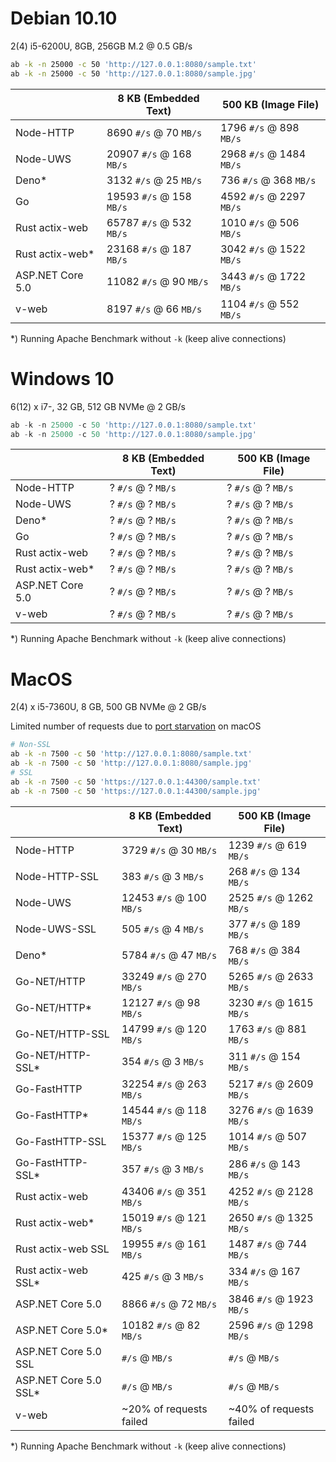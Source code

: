 # Debian 10.10

2(4) i5-6200U, 8GB, 256GB M.2 @ 0.5 GB/s

```bash
ab -k -n 25000 -c 50 'http://127.0.0.1:8080/sample.txt'
ab -k -n 25000 -c 50 'http://127.0.0.1:8080/sample.jpg'
```

|                  | 8 KB (Embedded Text)     | 500 KB (Image File)      |
|------------------|--------------------------|--------------------------|
| Node-HTTP        |  8690 `#/s` @  70 `MB/s` | 1796 `#/s` @  898 `MB/s` |
| Node-UWS         | 20907 `#/s` @ 168 `MB/s` | 2968 `#/s` @ 1484 `MB/s` |
| Deno*            |  3132 `#/s` @  25 `MB/s` |  736 `#/s` @  368 `MB/s` |
| Go               | 19593 `#/s` @ 158 `MB/s` | 4592 `#/s` @ 2297 `MB/s` |
| Rust actix-web   | 65787 `#/s` @ 532 `MB/s` | 1010 `#/s` @  506 `MB/s` |
| Rust actix-web*  | 23168 `#/s` @ 187 `MB/s` | 3042 `#/s` @ 1522 `MB/s` |
| ASP.NET Core 5.0 | 11082 `#/s` @  90 `MB/s` | 3443 `#/s` @ 1722 `MB/s` |
| v-web            |  8197 `#/s` @  66 `MB/s` | 1104 `#/s` @  552 `MB/s` |

*) Running Apache Benchmark without `-k` (keep alive connections)

# Windows 10

6(12) x i7-, 32 GB, 512 GB NVMe @ 2 GB/s

```powershell
ab -k -n 25000 -c 50 'http://127.0.0.1:8080/sample.txt'
ab -k -n 25000 -c 50 'http://127.0.0.1:8080/sample.jpg'
```

|                  | 8 KB (Embedded Text)     | 500 KB (Image File)      |
|------------------|--------------------------|--------------------------|
| Node-HTTP        | ? `#/s` @ ? `MB/s` | ? `#/s` @ ? `MB/s` |
| Node-UWS         | ? `#/s` @ ? `MB/s` | ? `#/s` @ ? `MB/s` |
| Deno*            | ? `#/s` @ ? `MB/s` | ? `#/s` @ ? `MB/s` |
| Go               | ? `#/s` @ ? `MB/s` | ? `#/s` @ ? `MB/s` |
| Rust actix-web   | ? `#/s` @ ? `MB/s` | ? `#/s` @ ? `MB/s` |
| Rust actix-web*  | ? `#/s` @ ? `MB/s` | ? `#/s` @ ? `MB/s` |
| ASP.NET Core 5.0 | ? `#/s` @ ? `MB/s` | ? `#/s` @ ? `MB/s` |
| v-web            | ? `#/s` @ ? `MB/s` | ? `#/s` @ ? `MB/s` |

*) Running Apache Benchmark without `-k` (keep alive connections)

# MacOS

2(4) x i5-7360U, 8 GB, 500 GB NVMe @ 2 GB/s

Limited number of requests due to [port starvation](https://stackoverflow.com/questions/1216267/ab-program-freezes-after-lots-of-requests-why) on macOS
```zsh
# Non-SSL
ab -k -n 7500 -c 50 'http://127.0.0.1:8080/sample.txt'
ab -k -n 7500 -c 50 'http://127.0.0.1:8080/sample.jpg'
# SSL
ab -k -n 7500 -c 50 'https://127.0.0.1:44300/sample.txt'
ab -k -n 7500 -c 50 'https://127.0.0.1:44300/sample.jpg'
```

|                       | 8 KB (Embedded Text)     | 500 KB (Image File)      |
|-----------------------|--------------------------|--------------------------|
| Node-HTTP             |  3729 `#/s` @  30 `MB/s` | 1239 `#/s` @  619 `MB/s` |
| Node-HTTP-SSL         |   383 `#/s` @   3 `MB/s` |  268 `#/s` @  134 `MB/s` |
| Node-UWS              | 12453 `#/s` @ 100 `MB/s` | 2525 `#/s` @ 1262 `MB/s` |
| Node-UWS-SSL          |   505 `#/s` @   4 `MB/s` |  377 `#/s` @  189 `MB/s` |
| Deno*                 |  5784 `#/s` @  47 `MB/s` |  768 `#/s` @  384 `MB/s` |
| Go-NET/HTTP           | 33249 `#/s` @ 270 `MB/s` | 5265 `#/s` @ 2633 `MB/s` |
| Go-NET/HTTP*          | 12127 `#/s` @  98 `MB/s` | 3230 `#/s` @ 1615 `MB/s` |
| Go-NET/HTTP-SSL       | 14799 `#/s` @ 120 `MB/s` | 1763 `#/s` @  881 `MB/s` |
| Go-NET/HTTP-SSL*      |   354 `#/s` @   3 `MB/s` |  311 `#/s` @  154 `MB/s` |
| Go-FastHTTP           | 32254 `#/s` @ 263 `MB/s` | 5217 `#/s` @ 2609 `MB/s` |
| Go-FastHTTP*          | 14544 `#/s` @ 118 `MB/s` | 3276 `#/s` @ 1639 `MB/s` |
| Go-FastHTTP-SSL       | 15377 `#/s` @ 125 `MB/s` | 1014 `#/s` @  507 `MB/s` |
| Go-FastHTTP-SSL*      |   357 `#/s` @   3 `MB/s` |  286 `#/s` @  143 `MB/s` |
| Rust actix-web        | 43406 `#/s` @ 351 `MB/s` | 4252 `#/s` @ 2128 `MB/s` |
| Rust actix-web*       | 15019 `#/s` @ 121 `MB/s` | 2650 `#/s` @ 1325 `MB/s` |
| Rust actix-web SSL    | 19955 `#/s` @ 161 `MB/s` | 1487 `#/s` @  744 `MB/s` |
| Rust actix-web SSL*   |   425 `#/s` @   3 `MB/s` |  334 `#/s` @  167 `MB/s` |
| ASP.NET Core 5.0      |  8866 `#/s` @  72 `MB/s` | 3846 `#/s` @ 1923 `MB/s` |
| ASP.NET Core 5.0*     | 10182 `#/s` @  82 `MB/s` | 2596 `#/s` @ 1298 `MB/s` |
| ASP.NET Core 5.0 SSL  |       `#/s` @     `MB/s` |      `#/s` @      `MB/s` |
| ASP.NET Core 5.0 SSL* |       `#/s` @     `MB/s` |      `#/s` @      `MB/s` |
| v-web                 | ~20% of requests failed  | ~40% of requests failed  |

*) Running Apache Benchmark without `-k` (keep alive connections)